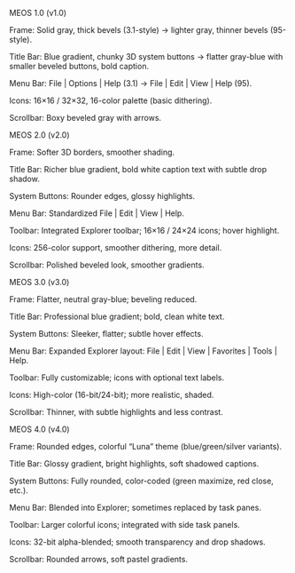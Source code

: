 MEOS 1.0 (v1.0)

Frame: Solid gray, thick bevels (3.1-style) → lighter gray, thinner bevels (95-style).

Title Bar: Blue gradient, chunky 3D system buttons → flatter gray-blue with smaller beveled buttons, bold caption.

Menu Bar: File | Options | Help (3.1) → File | Edit | View | Help (95).

Icons: 16×16 / 32×32, 16-color palette (basic dithering).

Scrollbar: Boxy beveled gray with arrows.

MEOS 2.0 (v2.0)

Frame: Softer 3D borders, smoother shading.

Title Bar: Richer blue gradient, bold white caption text with subtle drop shadow.

System Buttons: Rounder edges, glossy highlights.

Menu Bar: Standardized File | Edit | View | Help.

Toolbar: Integrated Explorer toolbar; 16×16 / 24×24 icons; hover highlight.

Icons: 256-color support, smoother dithering, more detail.

Scrollbar: Polished beveled look, smoother gradients.

MEOS 3.0 (v3.0)

Frame: Flatter, neutral gray-blue; beveling reduced.

Title Bar: Professional blue gradient; bold, clean white text.

System Buttons: Sleeker, flatter; subtle hover effects.

Menu Bar: Expanded Explorer layout: File | Edit | View | Favorites | Tools | Help.

Toolbar: Fully customizable; icons with optional text labels.

Icons: High-color (16-bit/24-bit); more realistic, shaded.

Scrollbar: Thinner, with subtle highlights and less contrast.

MEOS 4.0 (v4.0)

Frame: Rounded edges, colorful “Luna” theme (blue/green/silver variants).

Title Bar: Glossy gradient, bright highlights, soft shadowed captions.

System Buttons: Fully rounded, color-coded (green maximize, red close, etc.).

Menu Bar: Blended into Explorer; sometimes replaced by task panes.

Toolbar: Larger colorful icons; integrated with side task panels.

Icons: 32-bit alpha-blended; smooth transparency and drop shadows.

Scrollbar: Rounded arrows, soft pastel gradients.
